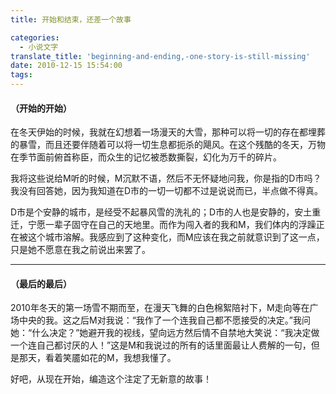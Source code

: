 ```yaml
---
title: 开始和结束，还差一个故事

categories:
  - 小说文字
translate_title: 'beginning-and-ending,-one-story-is-still-missing'
date: 2010-12-15 15:54:00
tags:
---
```


#### （开始的开始）

在冬天伊始的时候，我就在幻想着一场漫天的大雪，那种可以将一切的存在都埋葬的暴雪，而且还要伴随着可以将一切生息都扼杀的飓风。在这个残酷的冬天，万物在季节面前俯首称臣，而众生的记忆被悉数撕裂，幻化为万千的碎片。

我将这些说给M听的时候，M沉默不语，然后不无怀疑地问我，你是指的D市吗？我没有回答她，因为我知道在D市的一切一切都不过是说说而已，半点做不得真。

D市是个安静的城市，是经受不起暴风雪的洗礼的；D市的人也是安静的，安土重迁，宁愿一辈子固守在自己的天地里。而作为闯入者的我和M，我们体内的浮躁正在被这个城市溶解。我感应到了这种变化，而M应该在我之前就意识到了这一点，只是她不愿意在我之前说出来罢了。

---

#### （最后的最后）

2010年冬天的第一场雪不期而至，在漫天飞舞的白色棉絮陪衬下，M走向等在广场中央的我。这之后M对我说：“我作了一个连我自己都不愿接受的决定。”我问她：“什么决定？”她避开我的视线，望向远方然后情不自禁地大笑说：“我决定做一个连自己都讨厌的人！”这是M和我说过的所有的话里面最让人费解的一句，但是那天，看着笑靥如花的M，我想我懂了。

好吧，从现在开始，编造这个注定了无新意的故事！